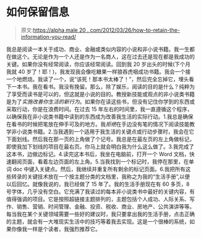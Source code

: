 # 如何保留信息

> 原文:[https://alpha male 20 . com/2012/03/26/how-to-retain-the-information-you-read/](https://alphamale20.com/2012/03/26/how-to-retain-the-information-you-read/)

我总是阅读一本关于成功、商业、金融或类似内容的小说和非小说书籍。我一生都在做这个。无论是作为一个人还是作为一名商人，这在过去还是现在都是我成功的关键。如果你没有经常阅读，你应该经常阅读。回到我 20 岁出头的时候(下个月我就 40 岁了！耶！)，我发现我会像吃糖果一样狼吞虎咽成功书籍。我会一个接一个地燃烧。我读了一个，说“该死！那本书太棒了！”，然后完全忘掉它，埋头看下一本书。我在看书。我没有挽留。那么，除了娱乐，阅读的目的是什么？纯粹为了享受而读书是可以的，但这就是小说的目的。教授新技能或观点的非小说类书籍是为了*实施改善你生活的新行为*。如果你在读这些书，但没有记住你学到的东西或采取行动，你是在浪费时间。在过去 15 年左右的时间里，我一直遵循这个程序，以确保我在非小说类书籍中读到的东西成为改善我生活的实际行动。1.我总是确保在看书的时候把笔放在伸手可及的地方。我*拒绝*在手边没有笔的情况下阅读技能教学非小说类书籍。2.当我遇到一个适用于我生活的关键点或行动步骤时，我会在它下面划线。然后我在那一页的上角做了个记号。我总是在最左页的左上角做标记，即使我加下划线的项目在最右页。你马上就会明白我为什么这么做了。3.我完成了这本书，边做边标记。4.读完这本书后，我坐在电脑前，打开一个 Word 文档，快速翻阅页面，看着左边页面的左上角。5.当我找到一个标记时，我停在那里，在单词 doc 中键入关键点。然后，我继续并重复所有剩余的标记页面。6.我把所有这些转录的关键技术放在一个按主题分类的文档里，我称之为我的“生活手册”,以便以后回忆。就像我说的，我已经做了 15 年了。我的生活手册现在有 60 多页，8 号字体，几乎没有空白。它充满了我读过的每本非小说类书中最好的关键内容，有值得强调的项目。它是按照超链接主题排列的，主题包括个人成功、人际关系、写作、销售、营销、时间管理、金融、投资、税收、商业、房地产、公共演讲等等。每当我在某个关键领域需要一些好的建议时，我只要拿出我的生活手册，点击正确的主题，就会有一大堆现实生活中的技巧等着我去实现。这是一个很棒的系统，如果你像我一样是个读者，我强烈推荐它。